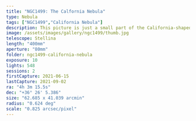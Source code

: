 ```yaml
---
title: "NGC1499: The Calfornia Nebula"
type: Nebula
tags: ["NGC1499","California Nebula"]
description: This picture is just a small part of the California-shaped NGC1499, a faint nebula that requires lots of exposure and/or narrowband filters to truly appreciate.
image: /assets/images/gallery/ngc1499/thumb.jpg
telescope: Stellina
length: "400mm"
aperture: "80mm"
folder: ngc1499-california-nebula
exposure: 10
lights: 548
sessions: 2
firstCapture: 2021-06-15 
lastCapture: 2021-09-02
ra: "4h 3m 15.5s"
dec: "+36° 26' 5.386"
size: "62.685 x 41.039 arcmin"
radius: "0.624 deg"
scale: "0.825 arcsec/pixel"
---
```

